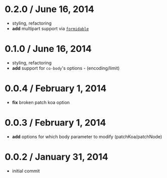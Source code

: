 
0.2.0 / June 16, 2014
==================

- styling, refactoring
- **add** multipart support via [`formidable`](https://github.com/felixge/node-formidable)

0.1.0 / June 16, 2014
==================

- styling, refactoring
- **add** support for `co-body`'s options - (encoding/limit)

0.0.4 / February 1, 2014
==================

- **fix** broken patch koa option

0.0.3 / February 1, 2014
==================

- **add** options for which body parameter to modify (patchKoa/patchNode)

0.0.2 / January 31, 2014
==================

- initial commit
